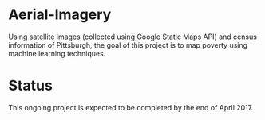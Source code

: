 # Aerial-Imagery
Using satellite images (collected using Google Static Maps API) and census information of Pittsburgh, the goal of this project is to map poverty using machine learning techniques.

# Status
This ongoing project is expected to be completed by the end of April 2017.
